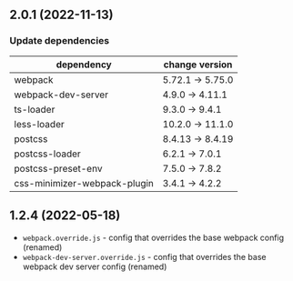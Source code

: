 ## 2.0.1 (2022-11-13)

### Update dependencies

| dependency                   | change version  |
|------------------------------|-----------------|
| webpack                      | 5.72.1 → 5.75.0 |
| webpack-dev-server           | 4.9.0 → 4.11.1  |
| ts-loader                    | 9.3.0 → 9.4.1   |
| less-loader                  | 10.2.0 → 11.1.0 |
| postcss                      | 8.4.13 → 8.4.19 |
| postcss-loader               | 6.2.1 → 7.0.1   |
| postcss-preset-env           | 7.5.0 → 7.8.2   |
| css-minimizer-webpack-plugin | 3.4.1 → 4.2.2   |

## 1.2.4 (2022-05-18)

- `webpack.override.js` - config that overrides the base webpack config (renamed)
- `webpack-dev-server.override.js` - config that overrides the base webpack dev server config (renamed)
